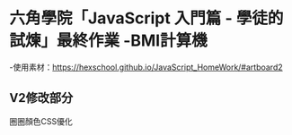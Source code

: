 # 六角學院「JavaScript 入門篇 - 學徒的試煉」最終作業 -BMI計算機

-使用素材：https://hexschool.github.io/JavaScript_HomeWork/#artboard2

## V2修改部分
圈圈顏色CSS優化
